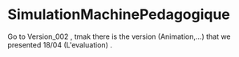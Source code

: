 # SimulationMachinePedagogique

Go to Version_002 , tmak there is the version (Animation,...) that we presented 18/04 (L'evaluation) .
